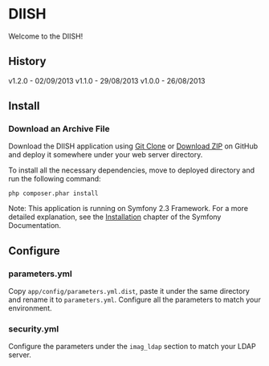 DIISH
========================

Welcome to the DIISH!

History
----------------------------------
v1.2.0 - 02/09/2013
v1.1.0 - 29/08/2013
v1.0.0 - 26/08/2013


Install
----------------------------------
### Download an Archive File

Download the DIISH application using [Git Clone][1] or [Download ZIP][2] on GitHub and deploy it somewhere under your web server directory.

To install all the necessary dependencies, move to deployed directory and run the following command:

    php composer.phar install

Note: This application is running on Symfony 2.3 Framework. For a more detailed explanation, see the [Installation][3] chapter of the Symfony Documentation.


Configure
----------------------------------
### parameters.yml
Copy `app/config/parameters.yml.dist`, paste it under the same directory and rename it to `parameters.yml`.
Configure all the parameters to match your environment.


### security.yml
Configure the parameters under the `imag_ldap` section to match your LDAP server.


[1]:  https://github.com/toconuts/DIISH.git
[2]:  https://github.com/toconuts/DIISH/archive/develop.zip
[3]:  http://symfony.com/doc/2.3/book/installation.html
